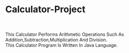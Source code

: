 # Calculator-Project
<br>
<br>
This Calculator Performs Arithmetic Operations Such As Addition,Subtraction,Multiplication And Division.
<br>
This Calculator Program Is Written In Java Language.
